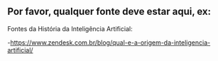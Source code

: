 ## Por favor, qualquer fonte deve estar aqui, ex: 

Fontes da História da Inteligência Artificial: 

-https://www.zendesk.com.br/blog/qual-e-a-origem-da-inteligencia-artificial/

